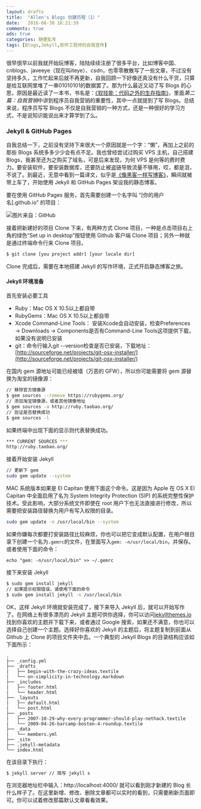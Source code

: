 ```yaml
---
layout: drafts
title:  "Allen's Blogs 创建历程（1）"
date:   2016-08-30 16:21:39
comments: true
ads: true
categories: 随便乱写
tags: [Blogs,Jekyll,软件工程师的自我宣传]
---
```


很早很早以前我就开始玩博客，陆陆续续注册了很多平台，比如博客中国、cnblogs、javeeye（现在叫iteye）、csdn，也零零散散写了一些文章，不过没有坚持多久，工作忙起来后就不再更新，自我回顾一下好像还真没有什么干货，只算是给互联网里堆了一串01010101的数据罢了。那为什么最近又动了写 Blogs 的心思，原因是最近读了一本书，书名是：[《软技能：代码之外的生存指南》](http://product.china-pub.com/4971248)，里面*第二篇：自我营销*中讲到程序员自我营销的重要性，其中一点就提到了写 Blogs。总结来说，程序员写写 Blogs 不仅是自我营销的一种方式，还是一种很好的学习方式，不是说知识能说出来才算学到了么。

<!-- more -->

### Jekyll & GitHub Pages
自我总结一下，之前没有坚持下来很大一个原因就是一个字：“懒”，再加上之前的那些 Blogs 系统多多少少会有点不足。我也曾经尝试过购买 VPS 主机，自己搭建 Blogs，我甚至还为之购买了域名，可是后来发现，为何 VPS 是何等的费时费力。要安装软件，要安装数据库，还要防止被盗链导致流量不够用，哎，都是泪，不说了。到最近，无意中看到一篇译文，似乎是[《像黑客一样写博客》](http://tom.preston-werner.com/2008/11/17/blogging-like-a-hacker.html)，瞬间就被带上车了，开始使用 Jekyll 和 GitHub Pages 架设我的静态博客。

要在使用 GitHub Pages 服务，首先需要创建一个名字叫 “[你的用户名].github.io” 的项目：

![图片来自：GitHub](/assets/images/make-mine-blogs-1/uset-repo@2x.png)

接着把新建好的项目 Clone 下来，有两种方式 Clone 项目，一种是点击项目右上角的绿色“Set up in desktop”按钮使用 Github 客户端 Clone 项目；另外一种就是通过终端命令行来 Clone 项目。

```sh
$ git clone [you project addr] [your locale dir]
```

Clone 完成后，需要在本地搭建 Jekyll 的写作环境，正式开启静态博客之旅。

#### Jekyll 环境准备
首先安装必要工具

- Ruby：Mac OS X 10.5以上都自带
- RubyGems：Mac OS X 10.5以上都自带
- Xcode Command-Line Tools： 安装Xcode会自动安装，检查Preferences → Downloads → Components是否有Command-Line Tools这项提供下载，如果没有说明已安装
- git：命令行输入git --version检查是否已安装，下载地址：[http://sourceforge.net/projects/git-osx-installer/](http://sourceforge.net/projects/git-osx-installer/)

在国内 gem 源地址可能已经被墙（万恶的 GFW），所以你可能需要将 gem 源替换为淘宝的镜像源：

```sh
// 移除官方镜像源
$ gem sources --remove https://rubygems.org/
// 添加淘宝镜像源，或者其他镜像地址
$ gem sources -a http://ruby.taobao.org/
// 验证是否替换成功
$ gem sources -l
```

如果终端中出现下面的显示则代表替换成功。

```sh
*** CURRENT SOURCES ***
http://ruby.taobao.org/
```

接着开始安装 Jekyll

```sh
// 更新下 gem
sudo gem update --system
```
MAC 系统版本如果是 El Capitan 使用下面这个命令。这是因为 Apple 在 OS X El Capitan 中全面启用了名为 System Integrity Protection (SIP) 的系统完整性保护技术。受此影响，大部分系统文件即使在 root 用户下也无法直接进行修改，所以需要把安装路径替换为用户有写入权限的目录。

```sh
sudo gem update -n /usr/local/bin --system
```

如果你嫌每次都要打安装路径比较麻烦，你也可以把它变成默认配置，在用户根目录下创建一个名为`.gemrc`的文件，在里面写入`gem: -n/usr/local/bin`，并保存。或者使用下面的命令：

```
echo "gem: -n/usr/local/bin" >> ~/.gemrc
```

接下来安装 Jekyll

```sh
$ sudo gem install jekyll
// 如果提示权限错误，请使用下面的命令
$ sudo gem install jekyll -n /usr/local/bin
```

OK，这样 Jekyll 环境就安装完成了，接下来导入 Jekyll 后，就可以开始写作了。在网络上有很多漂亮的 Jekyll 主题可供你选择，你可以访问[jekyllthemes.io](http://jekyllthemes.io/)找到你喜欢的主题并下载下来，或者通过 Google 搜索，如果还不满意，你也可以选择自己创建一个主题。选择好你喜欢的 Jekyll 的主题后，将主题复制到前面从 Github 上 Clone 的项目文件夹中去。一个典型的 Jekyll Blogs 的目录结构应该如下面所示：

```
.
├── _config.yml
├── _drafts
|   ├── begin-with-the-crazy-ideas.textile
|   └── on-simplicity-in-technology.markdown
├── _includes
|   ├── footer.html
|   └── header.html
├── _layouts
|   ├── default.html
|   └── post.html
├── _posts
|   ├── 2007-10-29-why-every-programmer-should-play-nethack.textile
|   └── 2009-04-26-barcamp-boston-4-roundup.textile
├── _data
|   └── members.yml
├── _site
├── .jekyll-metadata
└── index.html
```

在该目录下执行：

```sh
$ jekyll server // 简写 jekyll s
```

在浏览器地址栏中输入：http://localhost:4000/ 就可以看到刚才新建的 Blog 长什么样子了。在这里新增、修改、删除文章都可以实时的看到，只需要刷新页面即可。你可以试着修改那篇默认文章看看效果。
